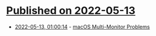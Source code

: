 # [Published on 2022-05-13](index.md)

* [2022-05-13, 01:00:14](https://news.ycombinator.com/item?id=31361974) - [macOS Multi-Monitor Problems](https://www.lautman.net/dan/blog/post/macosmonitorissues/)
